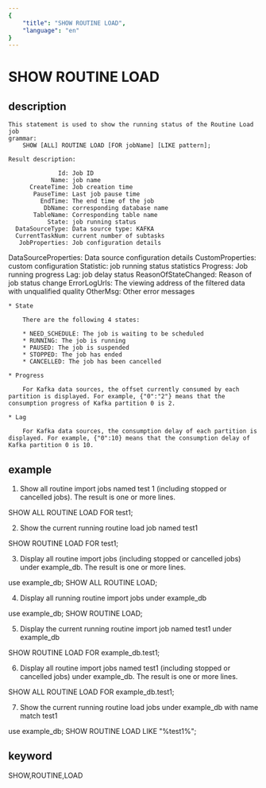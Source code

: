 ```yaml
---
{
    "title": "SHOW ROUTINE LOAD",
    "language": "en"
}
---
```


<!-- 
Licensed to the Apache Software Foundation (ASF) under one
or more contributor license agreements.  See the NOTICE file
distributed with this work for additional information
regarding copyright ownership.  The ASF licenses this file
to you under the Apache License, Version 2.0 (the
"License"); you may not use this file except in compliance
with the License.  You may obtain a copy of the License at

  http://www.apache.org/licenses/LICENSE-2.0

Unless required by applicable law or agreed to in writing,
software distributed under the License is distributed on an
"AS IS" BASIS, WITHOUT WARRANTIES OR CONDITIONS OF ANY
KIND, either express or implied.  See the License for the
specific language governing permissions and limitations
under the License.
-->

# SHOW ROUTINE LOAD
## description
    This statement is used to show the running status of the Routine Load job
    grammar:
        SHOW [ALL] ROUTINE LOAD [FOR jobName] [LIKE pattern];

    Result description:

                  Id: Job ID
                Name: job name
          CreateTime: Job creation time
           PauseTime: Last job pause time
             EndTime: The end time of the job
              DbName: corresponding database name
           TableName: Corresponding table name
               State: job running status
      DataSourceType: Data source type: KAFKA
      CurrentTaskNum: current number of subtasks
       JobProperties: Job configuration details
DataSourceProperties: Data source configuration details
    CustomProperties: custom configuration
           Statistic: job running status statistics
            Progress: Job running progress
                 Lag: job delay status
ReasonOfStateChanged: Reason of job status change
        ErrorLogUrls: The viewing address of the filtered data with unqualified quality
            OtherMsg: Other error messages

    * State

        There are the following 4 states:

        * NEED_SCHEDULE: The job is waiting to be scheduled
        * RUNNING: The job is running
        * PAUSED: The job is suspended
        * STOPPED: The job has ended
        * CANCELLED: The job has been cancelled

    * Progress

        For Kafka data sources, the offset currently consumed by each partition is displayed. For example, {"0":"2"} means that the consumption progress of Kafka partition 0 is 2.

    * Lag

        For Kafka data sources, the consumption delay of each partition is displayed. For example, {"0":10} means that the consumption delay of Kafka partition 0 is 10.

## example

1. Show all routine import jobs named test 1 (including stopped or cancelled jobs). The result is one or more lines.

SHOW ALL ROUTINE LOAD FOR test1;

2. Show the current running routine load job named test1

SHOW ROUTINE LOAD FOR test1;

3. Display all routine import jobs (including stopped or cancelled jobs) under example_db. The result is one or more lines.

use example_db;
SHOW ALL ROUTINE LOAD;

4. Display all running routine import jobs under example_db

use example_db;
SHOW ROUTINE LOAD;

5. Display the current running routine import job named test1 under example_db

SHOW ROUTINE LOAD FOR example_db.test1;

6. Display all routine import jobs named test1 (including stopped or cancelled jobs) under example_db. The result is one or more lines.

SHOW ALL ROUTINE LOAD FOR example_db.test1;

7. Show the current running routine load jobs under example_db with name match test1

use example_db;
SHOW ROUTINE LOAD LIKE "%test1%";

## keyword
SHOW,ROUTINE,LOAD
